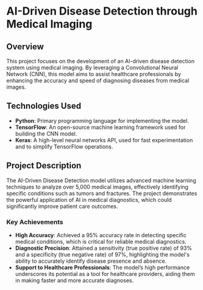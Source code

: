# AI-Driven Disease Detection through Medical Imaging

## Overview
This project focuses on the development of an AI-driven disease detection system using medical imaging. By leveraging a Convolutional Neural Network (CNN), this model aims to assist healthcare professionals by enhancing the accuracy and speed of diagnosing diseases from medical images.

## Technologies Used
- **Python**: Primary programming language for implementing the model.
- **TensorFlow**: An open-source machine learning framework used for building the CNN model.
- **Keras**: A high-level neural networks API, used for fast experimentation and to simplify TensorFlow operations.

## Project Description
The AI-Driven Disease Detection model utilizes advanced machine learning techniques to analyze over 5,000 medical images, effectively identifying specific conditions such as tumors and fractures. The project demonstrates the powerful application of AI in medical diagnostics, which could significantly improve patient care outcomes.

### Key Achievements
- **High Accuracy**: Achieved a 95% accuracy rate in detecting specific medical conditions, which is critical for reliable medical diagnostics.
- **Diagnostic Precision**: Attained a sensitivity (true positive rate) of 93% and a specificity (true negative rate) of 97%, highlighting the model's ability to accurately identify disease presence and absence.
- **Support to Healthcare Professionals**: The model’s high performance underscores its potential as a tool for healthcare providers, aiding them in making faster and more accurate diagnoses.

